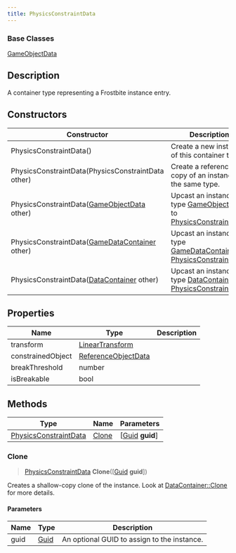 ```yaml
---
title: PhysicsConstraintData
---
```

### Base Classes

[GameObjectData](/vext/ref/fb/gameobjectdata/)

## Description

A container type representing a Frostbite instance entry.

## Constructors

| Constructor                                                                      | Description                                                                                                                       |
| -------------------------------------------------------------------------------- | --------------------------------------------------------------------------------------------------------------------------------- |
| PhysicsConstraintData()                                                          | Create a new instance of this container type.                                                                                     |
| PhysicsConstraintData(PhysicsConstraintData other)                               | Create a reference copy of an instance of the same type.                                                                          |
| PhysicsConstraintData([GameObjectData](/vext/ref/fb/gameobjectdata/) other)                    | Upcast an instance of type [GameObjectData](/vext/ref/fb/gameobjectdata/) to [PhysicsConstraintData](/vext/ref/fb/physicsconstraintdata/).                    |
| PhysicsConstraintData([GameDataContainer](/vext/ref/fb/gamedatacontainer/) other)              | Upcast an instance of type [GameDataContainer](/vext/ref/fb/gamedatacontainer/) to [PhysicsConstraintData](/vext/ref/fb/physicsconstraintdata/).              |
| PhysicsConstraintData([DataContainer](/vext/ref/shared/class/datacontainer) other) | Upcast an instance of type [DataContainer](/vext/ref/shared/class/datacontainer) to [PhysicsConstraintData](/vext/ref/fb/physicsconstraintdata/). |

## Properties

| Name              | Type                                                    | Description |
| ----------------- | ------------------------------------------------------- | ----------- |
| transform         | [LinearTransform](/vext/ref/shared/class/lineartransform) |             |
| constrainedObject | [ReferenceObjectData](/vext/ref/fb/referenceobjectdata/)              |             |
| breakThreshold    | number                                                  |             |
| isBreakable       | bool                                                    |             |

## Methods

| Type                                           | Name            | Parameters                                     |
| ---------------------------------------------- | --------------- | ---------------------------------------------- |
| [PhysicsConstraintData](/vext/ref/fb/physicsconstraintdata/) | [Clone](#clone) | \[[Guid](/vext/ref/shared/class/guid) **guid**\] |

### Clone

> [PhysicsConstraintData](/vext/ref/fb/physicsconstraintdata/) **Clone**(\[[Guid](/vext/ref/shared/class/guid) **guid**\])

Creates a shallow-copy clone of the instance. Look at [DataContainer::Clone](/vext/ref/shared/class/datacontainer#clone) for more details.

#### Parameters

| Name | Type         | Description                                 |
| ---- | ------------ | ------------------------------------------- |
| guid | [Guid](/vext/ref/shared/class/guid/) | An optional GUID to assign to the instance. |
